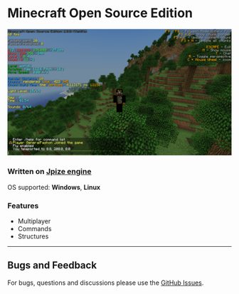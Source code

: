 # Minecraft Open Source Edition

![Optional Text](preview.png)

### Written on [Jpize engine](https://github.com/GeneralPashon/jpize-engine)

OS supported: **Windows**, **Linux**

### Features
* Multiplayer
* Commands
* Structures

* * *
## Bugs and Feedback
For bugs, questions and discussions please use the [GitHub Issues](https://github.com/GeneralPashon/minecraft-open-source-edition/issues).
